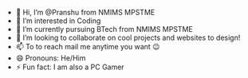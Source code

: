 - 👋 Hi, I’m @Pranshu from NMIMS MPSTME
- 👀 I’m interested in Coding 
- 🌱 I’m currently pursuing BTech from NMIMS MPSTME
- 💞️ I’m looking to collaborate on cool projects and websites to design!
- 📫 To to reach mail me anytime you want 😉
- 😄 Pronouns: He/Him
- ⚡ Fun fact: I am also a PC Gamer

<!---
Pranshu006/Pranshu006 is a ✨ special ✨ repository because its `README.md` (this file) appears on your GitHub profile.
You can click the Preview link to take a look at your changes.
--->
